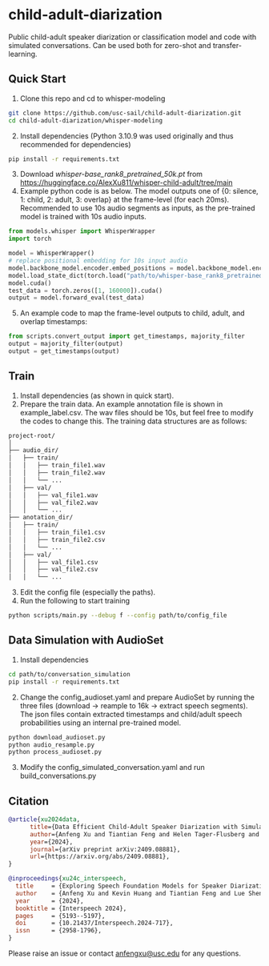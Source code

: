 # child-adult-diarization

Public child-adult speaker diarization or classification model and code with simulated conversations. 
Can be used both for zero-shot and transfer-learning.

## Quick Start
1. Clone this repo and cd to whisper-modeling
```bash
git clone https://github.com/usc-sail/child-adult-diarization.git
cd child-adult-diarization/whisper-modeling
```
2. Install dependencies (Python 3.10.9 was used originally and thus recommended for dependencies) 
```bash
pip install -r requirements.txt
```
3. Download _whisper-base_rank8_pretrained_50k.pt_ from https://huggingface.co/AlexXu811/whisper-child-adult/tree/main
4. Example python code is as below. The model outputs one of {0: silence, 1: child, 2: adult, 3: overlap} at the frame-level (for each 20ms). Recommended to use 10s audio segments as inputs, as the pre-trained model is trained with 10s audio inputs.
```python
from models.whisper import WhisperWrapper
import torch

model = WhisperWrapper()
# replace positional embedding for 10s input audio
model.backbone_model.encoder.embed_positions = model.backbone_model.encoder.embed_positions.from_pretrained(model.embed_positions[:500])
model.load_state_dict(torch.load("path/to/whisper-base_rank8_pretrained_50k.pt"))
model.cuda()
test_data = torch.zeros([1, 160000]).cuda()
output = model.forward_eval(test_data)
```
5. An example code to map the frame-level outputs to child, adult, and overlap timestamps:
```python
from scripts.convert_output import get_timestamps, majority_filter
output = majority_filter(output)
output = get_timestamps(output)
```

## Train
1. Install dependencies (as shown in quick start).
2.  Prepare the train data. An example annotation file is shown in example_label.csv. The wav files should be 10s, but feel free to modify the codes to change this. The training data structures are as follows:
```bash
project-root/
│
├── audio_dir/
│   ├── train/
│   │   ├── train_file1.wav
│   │   ├── train_file2.wav
│   │   └── ...
│   ├── val/
│   │   ├── val_file1.wav
│   │   ├── val_file2.wav
│   │   └── ...
├── anotation_dir/
│   ├── train/
│   │   ├── train_file1.csv
│   │   ├── train_file2.csv
│   │   └── ...
│   ├── val/
│   │   ├── val_file1.csv
│   │   ├── val_file2.csv
│   │   └── ...
```
3. Edit the config file (especially the paths).
4. Run the following to start training
```bash
python scripts/main.py --debug f --config path/to/config_file
```

## Data Simulation with AudioSet
1. Install dependencies 
```bash
cd path/to/conversation_simulation
pip install -r requirements.txt
```
2. Change the config_audioset.yaml and prepare AudioSet by running the three files (download -> reample to 16k -> extract speech segments). The json files contain extracted timestamps and child/adult speech probabilities using an internal pre-trained model. 
```bash
python download_audioset.py
python audio_resample.py
python process_audioset.py
```
3. Modify the config_simulated_conversation.yaml and run build_conversations.py


## Citation
```bibtex
@article{xu2024data,
      title={Data Efficient Child-Adult Speaker Diarization with Simulated Conversations}, 
      author={Anfeng Xu and Tiantian Feng and Helen Tager-Flusberg and Catherine Lord and Shrikanth Narayanan},
      year={2024},
      journal={arXiv preprint arXiv:2409.08881},
      url={https://arxiv.org/abs/2409.08881}, 
}
```
```bibtex
@inproceedings{xu24c_interspeech,
  title     = {Exploring Speech Foundation Models for Speaker Diarization in Child-Adult Dyadic Interactions},
  author    = {Anfeng Xu and Kevin Huang and Tiantian Feng and Lue Shen and Helen Tager-Flusberg and Shrikanth Narayanan},
  year      = {2024},
  booktitle = {Interspeech 2024},
  pages     = {5193--5197},
  doi       = {10.21437/Interspeech.2024-717},
  issn      = {2958-1796},
}
```

Please raise an issue or contact anfengxu@usc.edu for any questions.
